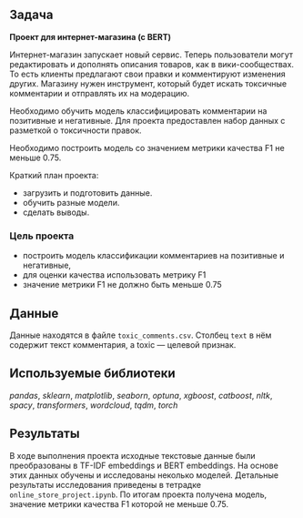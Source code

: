## Задача

**Проект для интернет-магазина (с BERT)**

Интернет-магазин запускает новый сервис. Теперь пользователи могут редактировать и дополнять описания товаров, как в вики-сообществах. То есть клиенты предлагают свои правки и комментируют изменения других. Магазину нужен инструмент, который будет искать токсичные комментарии и отправлять их на модерацию.

Необходимо обучить модель классифицировать комментарии на позитивные и негативные. Для проекта предоставлен набор данных с разметкой о токсичности правок.

Необходимо построить модель со значением метрики качества F1 не меньше 0.75.

Краткий план проекта:
 - загрузить и подготовить данные.
 - обучить разные модели.
 - сделать выводы.

### Цель проекта
 - построить модель классификации комментариев на позитивные и негативные,
 - для оценки качества использовать метрику F1
 - значение метрики F1 не должно быть меньше 0.75

## Данные

Данные находятся в файле `toxic_comments.csv`. Столбец `text` в нём содержит текст комментария, а toxic — целевой признак.

## Используемые библиотеки
*pandas*, *sklearn*, *matplotlib*, *seaborn*, *optuna*, *xgboost*, *catboost*, *nltk*, *spacy*, *transformers*, *wordcloud*, *tqdm*, *torch*

## Результаты
В ходе выполнения проекта исходные текстовые данные были преобразованы в TF-IDF embeddings и BERT embeddings. На основе этих данных обучены и исследованы неколько моделей. Детальные результаты исследования приведены в тетрадке `online_store_project.ipynb`. По итогам проекта получена модель, значение метрики качества F1 которой не меньше 0.75.